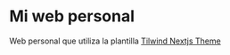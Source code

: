 # Mi web personal

Web personal que utiliza la plantilla
[Tilwind Nextjs Theme](https://github.com/timlrx/tailwind-nextjs-starter-blog)
